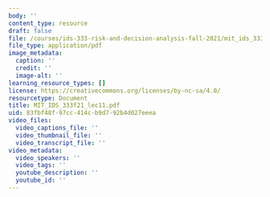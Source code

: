 ```yaml
---
body: ''
content_type: resource
draft: false
file: /courses/ids-333-risk-and-decision-analysis-fall-2021/mit_ids_333f21_lec114.pdf
file_type: application/pdf
image_metadata:
  caption: ''
  credit: ''
  image-alt: ''
learning_resource_types: []
license: https://creativecommons.org/licenses/by-nc-sa/4.0/
resourcetype: Document
title: MIT_IDS_333f21_lec11.pdf
uid: 83fbf48f-97cc-414c-b9d7-92b4d027eeea
video_files:
  video_captions_file: ''
  video_thumbnail_file: ''
  video_transcript_file: ''
video_metadata:
  video_speakers: ''
  video_tags: ''
  youtube_description: ''
  youtube_id: ''
---
```

